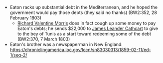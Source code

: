 - Eaton racks up substantial debt in the Mediterranean, and he hoped the government would pay those debts (they said no thanks) (BW2:352, 28 February 1803)
    - [Richard Valentine Morris]() does in fact cough up some money to pay Eaton's debts; he sends $22,000 to [James Leander Cathcart]() to give to the bey of Tunis as a start toward redeeming some of the debt (BW2:370, 7 March 1803)
- Eaton's brother was a newspaperman in New England: https://chroniclingamerica.loc.gov/lccn/sn83030313/1859-02-11/ed-1/seq-2/
